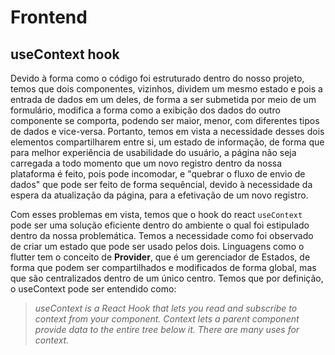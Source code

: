 # Frontend 


## useContext hook
Devido à forma como o código foi estruturado dentro do nosso projeto, temos que dois componentes, vizinhos, dividem um mesmo estado  e pois a entrada de dados em um deles, de forma a ser submetida por meio de um formulário, modifica a forma como a exibição dos dados do  outro componente se comporta, podendo ser maior, menor, com diferentes tipos de dados e vice-versa. Portanto, temos em vista a necessidade desses dois elementos compartilharem entre si, um estado de informação, de forma que para melhor experiência de usabilidade do usuário, a página não seja carregada a todo momento que um novo registro dentro da nossa plataforma é feito, pois pode incomodar, e "quebrar o fluxo de envio de dados" que pode ser feito de forma sequêncial, devido à necessidade da espera da atualização da página, para a efetivação de um novo registro. 

Com esses problemas em vista, temos que o hook do react `useContext` pode ser uma solução eficiente dentro do ambiente o qual foi estipulado dentro da nossa problemática. Temos a necessidade como foi observado de criar um estado que pode ser usado pelos dois. Linguagens como o flutter tem o conceito de **Provider**, que é um gerenciador de Estados, de forma que podem ser compartilhados e modificados de forma global, mas que são centralizados dentro de um único centro. Temos que por definição, o useContext pode ser entendido como:

> *useContext is a React Hook that lets you read and subscribe to context from your component. Context lets a parent component provide data to the entire tree below it. There are many uses for context.*